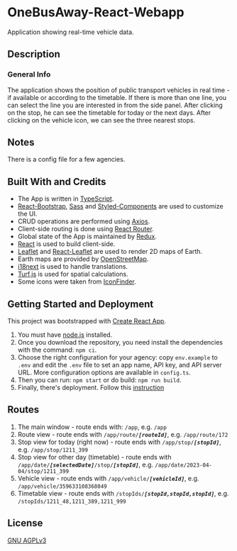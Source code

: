 # OneBusAway-React-Webapp

Application showing real-time vehicle data.

## Description

### General Info

The application shows the position of public transport vehicles in real time - if available or according to the timetable. If
there is more than one line, you can select the line you are interested in from the side panel. After clicking on the stop,
he can see the timetable for today or the next days. After clicking on the vehicle icon, we can see the three nearest stops.

## Notes

There is a config file for a few agencies.

## Built With and Credits

- The App is written in [TypeScript](https://www.typescriptlang.org).
- [React-Bootstrap](https://react-bootstrap.github.io), [Sass](https://sass-lang.com) and
  [Styled-Components](https://styled-components.com) are used to customize the UI.
- CRUD operations are performed using [Axios](https://axios-http.com).
- Client-side routing is done using [React Router](https://reactrouter.com/en/main).
- Global state of the App is maintained by [Redux](https://redux.js.org).
- [React](https://reactjs.org) is used to build client-side.
- [Leaflet](https://leafletjs.com) and [React-Leaflet](https://react-leaflet.js.org) are used to render 2D maps of Earth.
- Earth maps are provided by [OpenStreetMap](https://www.openstreetmap.org).
- [i18next](https://www.i18next.com) is used to handle translations.
- [Turf.js](https://turfjs.org) is used for spatial calculations.
- Some icons were taken from [IconFinder](https://www.iconfinder.com).

## Getting Started and Deployment

This project was bootstrapped with [Create React App](https://github.com/facebook/create-react-app).

1. You must have [node.js](https://nodejs.org/en) installed.
2. Once you download the repository, you need install the dependencies with the command: `npm ci`.
3. Choose the right configuration for your agency: copy `env.example` to `.env` and edit the `.env` file to set an app name, API key, and API server URL. More configuration options are available in `config.ts`.
4. Then you can run: `npm start` or do build: `npm run build`.
5. Finally, there's deployment. Follow this [instruction](https://create-react-app.dev/docs/deployment)

## Routes

1. The main window - route ends with: <code>/app</code>, e.g. `/app`
2. Route view - route ends with <code>/app/route/**_[routeId]_**</code>, e.g. `/app/route/172`
3. Stop view for today (right now) - route ends with <code>/app/stop/**_[stopId]_**</code>, e.g. `/app/stop/1211_399`
4. Stop view for other day (timetable) - route ends with <code>/app/date/**_[selectedDate]_**/stop/**_[stopId]_**</code>,
   e.g. `/app/date/2023-04-04/stop/1211_399`
5. Vehicle view - route ends with <code>/app/vehicle/**_[vehicleId]_**</code>, e.g. `/app/vehicle/359633108368049`
6. Timetable view - route ends with <code>/stopIds/**_[stopId,stopId,stopId]_**</code>, e.g.
   `/stopIds/1211_48,1211_389,1211_999`

## License

[GNU AGPLv3](https://choosealicense.com/licenses/agpl-3.0)
